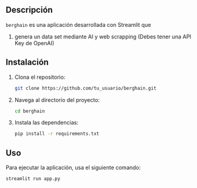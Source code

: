 ## Descripción

`berghain` es una aplicación desarrollada con Streamlit que 
1. genera un data set mediante AI y web scrapping (Debes tener una API Key de OpenAI)

## Instalación

1. Clona el repositorio:
    ```bash
    git clone https://github.com/tu_usuario/berghain.git
    ```
2. Navega al directorio del proyecto:
    ```bash
    cd berghain
    ```
3. Instala las dependencias:
    ```bash
    pip install -r requirements.txt
    ```

## Uso

Para ejecutar la aplicación, usa el siguiente comando:
```bash
streamlit run app.py
```
